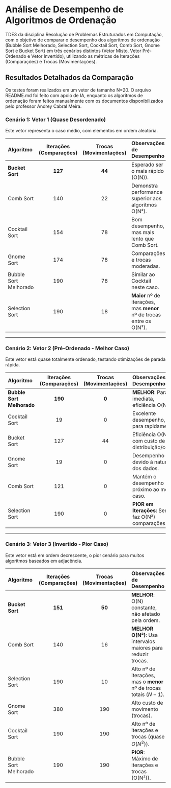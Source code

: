 # Análise de Desempenho de Algoritmos de Ordenação
TDE3 da disciplina Resolução de Problemas Estruturados em Computação, com o objetivo de comparar o desempenho dos algoritmos de ordenação (Bubble Sort Melhorado, Selection Sort, Cocktail Sort, Comb Sort, Gnome Sort e Bucket Sort) em três cenários distintos (Vetor Misto, Vetor Pré-Ordenado e Vetor Invertido), utilizando as métricas de Iterações (Comparações) e Trocas (Movimentações).

## Resultados Detalhados da Comparação

Os testes foram realizados em um vetor de tamanho N=20. O arquivo README.md foi feito com apoio de IA, enquanto os algoritmos de ordenação foram feitos manualmente com os documentos disponibilizados pelo professor Andrey Cabral Meira.

### Cenário 1: Vetor 1 (Quase Desordenado)

Este vetor representa o caso médio, com elementos em ordem aleatória.

| Algoritmo | Iterações (Comparações) | Trocas (Movimentações) | Observações de Desempenho |
| :--- | :---: | :---: | :--- |
| **Bucket Sort** | **127** | **44** | Esperado ser o mais rápido (O(N)). |
| Comb Sort | 140 | 22 | Demonstra performance superior aos algoritmos O(N²). |
| Cocktail Sort | 154 | 78 | Bom desempenho, mas mais lento que Comb Sort. |
| Gnome Sort | 174 | 78 | Comparações e trocas moderadas. |
| Bubble Sort Melhorado | 190 | 78 | Similar ao Cocktail neste caso. |
| Selection Sort | 190 | 18 | **Maior** nº de iterações, mas **menor** nº de trocas entre os O(N²). |

---

### Cenário 2: Vetor 2 (Pré-Ordenado - Melhor Caso)

Este vetor está quase totalmente ordenado, testando otimizações de parada rápida.

| Algoritmo | Iterações (Comparações) | Trocas (Movimentações) | Observações de Desempenho |
| :--- | :---: | :---: | :--- |
| **Bubble Sort Melhorado** | **190** | **0** | **MELHOR**: Parada imediata, eficiência O(N). |
| Cocktail Sort | 19 | 0 | Excelente desempenho, pois para rapidamente. |
| Bucket Sort | 127 | 44 | Eficiência O(N), com custo de distribuição/coleta. |
| Gnome Sort | 19 | 0 | Desempenho O(N) devido à natureza dos dados. |
| Comb Sort | 121 | 0 | Mantém o desempenho próximo ao melhor caso. |
| Selection Sort | 190 | 0 | **PIOR em Iterações**: Sempre faz O(N²) comparações. |

---

### Cenário 3: Vetor 3 (Invertido - Pior Caso)

Este vetor está em ordem decrescente, o pior cenário para muitos algoritmos baseados em adjacência.

| Algoritmo | Iterações (Comparações) | Trocas (Movimentações) | Observações de Desempenho |
| :--- | :---: | :---: | :--- |
| **Bucket Sort** | **151** | **50** | **MELHOR**: O(N) constante, não afetado pela ordem. |
| Comb Sort | 140 | 16 | **MELHOR O(N²)**: Usa intervalos maiores para reduzir trocas. |
| Selection Sort | 190 | 10 | Alto nº de iterações, mas o **menor** nº de trocas totais ($N-1$). |
| Gnome Sort | 380 | 190 | Alto custo de movimento (trocas). |
| Cocktail Sort | 190 | 190 | Alto nº de iterações e trocas (quase $O(N^2)$). |
| Bubble Sort Melhorado | 190 | 190 | **PIOR**: Máximo de iterações e trocas (O(N²)). |
